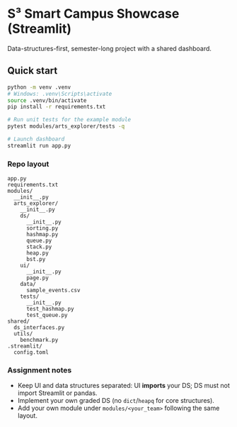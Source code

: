 # S³ Smart Campus Showcase (Streamlit)
Data-structures-first, semester-long project with a shared dashboard.

## Quick start
```bash
python -m venv .venv
# Windows: .venv\Scripts\activate
source .venv/bin/activate
pip install -r requirements.txt

# Run unit tests for the example module
pytest modules/arts_explorer/tests -q

# Launch dashboard
streamlit run app.py
```

### Repo layout
```
app.py
requirements.txt
modules/
  __init__.py
  arts_explorer/
    __init__.py
    ds/
      __init__.py
      sorting.py
      hashmap.py
      queue.py
      stack.py
      heap.py
      bst.py
    ui/
      __init__.py
      page.py
    data/
      sample_events.csv
    tests/
      __init__.py
      test_hashmap.py
      test_queue.py
shared/
  ds_interfaces.py
  utils/
    benchmark.py
.streamlit/
  config.toml
```

### Assignment notes
- Keep UI and data structures separated: UI **imports** your DS; DS must not import Streamlit or pandas.
- Implement your own graded DS (no `dict`/`heapq` for core structures).
- Add your own module under `modules/<your_team>` following the same layout.
